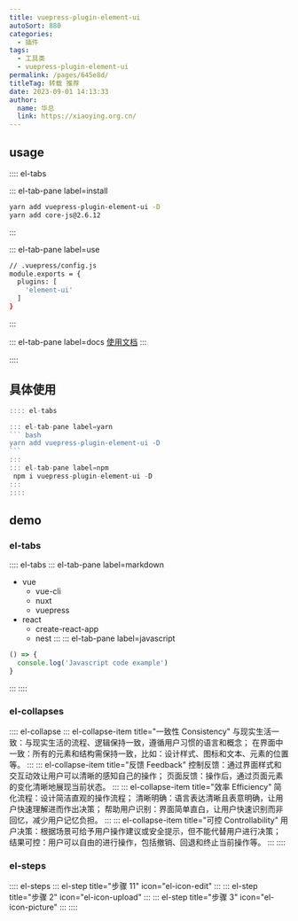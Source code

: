 ```yaml
---
title: vuepress-plugin-element-ui
autoSort: 880
categories: 
  - 插件
tags: 
  - 工具类
  - vuepress-plugin-element-ui
permalink: /pages/645e8d/
titleTag: 转载 推荐
date: 2023-09-01 14:13:33
author: 
  name: 华总
  link: https://xiaoying.org.cn/
---
```




## usage

:::: el-tabs

::: el-tab-pane label=install

``` bash
yarn add vuepress-plugin-element-ui -D
yarn add core-js@2.6.12
```

:::

::: el-tab-pane label=use

``` bash
// .vuepress/config.js
module.exports = {
  plugins: [
    'element-ui'
  ]
}
```

:::

::: el-tab-pane label=docs
 [使用文档](https://lq782655835.github.io/vuepress-plugin-element-ui/)
:::

::::

## 具体使用

````javascript
:::: el-tabs

::: el-tab-pane label=yarn
``` bash
yarn add vuepress-plugin-element-ui -D
```
:::
::: el-tab-pane label=npm
 npm i vuepress-plugin-element-ui -D
:::
::::
````





## demo

###  el-tabs

:::: el-tabs
::: el-tab-pane label=markdown

* vue
  * vue-cli
  * nuxt
  * vuepress
* react
  * create-react-app
  * nest
  :::
  ::: el-tab-pane label=javascript
``` javascript
() => {
  console.log('Javascript code example')
}
```
:::
::::

###  el-collapses


:::: el-collapse
::: el-collapse-item title="一致性 Consistency"
与现实生活一致：与现实生活的流程、逻辑保持一致，遵循用户习惯的语言和概念；
在界面中一致：所有的元素和结构需保持一致，比如：设计样式、图标和文本、元素的位置等。
:::
::: el-collapse-item title="反馈 Feedback"
控制反馈：通过界面样式和交互动效让用户可以清晰的感知自己的操作；
页面反馈：操作后，通过页面元素的变化清晰地展现当前状态。
:::
::: el-collapse-item title="效率 Efficiency"
简化流程：设计简洁直观的操作流程；
清晰明确：语言表达清晰且表意明确，让用户快速理解进而作出决策；
帮助用户识别：界面简单直白，让用户快速识别而非回忆，减少用户记忆负担。
:::
::: el-collapse-item title="可控 Controllability"
用户决策：根据场景可给予用户操作建议或安全提示，但不能代替用户进行决策；
结果可控：用户可以自由的进行操作，包括撤销、回退和终止当前操作等。
:::
::::


### el-steps

:::: el-steps
::: el-step title="步骤 11" icon="el-icon-edit"
:::
::: el-step title="步骤 2" icon="el-icon-upload"
:::
::: el-step title="步骤 3" icon="el-icon-picture"
:::
::::





